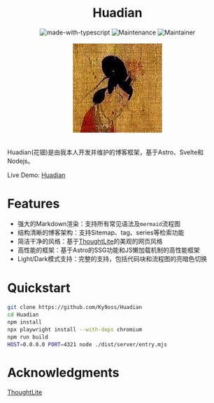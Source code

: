 <div align="center">
    <h1>Huadian</h1>
    <img src="https://img.shields.io/badge/Made%20with-Astro-1f425f.svg" alt="made-with-typescript">
    <img src="https://img.shields.io/badge/Maintained%3F-yes-green.svg" alt="Maintenance">
    <img src="https://img.shields.io/badge/Maintainer-Ky9oss-red" alt="Maintainer">
    <br>
    <br>
    <img src="public/huadian.jpg" alt="" width="203.5" height="203.5">
    <br>
    <br>
</div>

Huadian(花钿)是由我本人开发并维护的博客框架，基于Astro、Svelte和Nodejs。

Live Demo: [Huadian](http://120.46.169.136)

# Features
- 强大的Markdown渲染：支持所有常见语法及`mermaid`流程图
- 结构清晰的博客架构：支持Sitemap、tag、series等检索功能
- 简洁干净的风格：基于[ThoughtLite](https://github.com/tuyuritio/astro-theme-thought-lite)的美观的网页风格
- 高性能的框架：基于Astro的SSG功能和JS懒加载机制的高性能框架
- Light/Dark模式支持：完整的支持，包括代码块和流程图的亮暗色切换

# Quickstart

```bash
git clone https://github.com/Ky9oss/Huadian
cd Huadian
npm install
npx playwright install --with-deps chromium
npm run build
HOST=0.0.0.0 PORT=4321 node ./dist/server/entry.mjs
```

# Acknowledgments
[ThoughtLite](https://github.com/tuyuritio/astro-theme-thought-lite)
